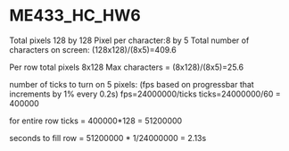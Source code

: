 # ME433_HC_HW6
Total pixels 128 by 128
Pixel per character:8 by 5
Total number of characters on screen: (128x128)/(8x5)=409.6

Per row total pixels 8x128
Max characters = (8x128)/(8x5)=25.6

number of ticks to turn on 5 pixels: 
(fps based on progressbar that increments by 1% every 0.2s)
fps=24000000/ticks
ticks=24000000/60 = 400000

for entire row ticks = 400000*128 = 51200000

seconds to fill row = 51200000 * 1/24000000 = 2.13s
